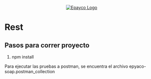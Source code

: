 <p align="center"><a href="https://epayco.com/" target="_blank"><img src="https://epayco.com/wp-content/uploads/2023/04/Logo-negro-3.png" alt="Epayco Logo"></a></p>

<h1>Rest</h1>

## Pasos para correr proyecto

1. npm install

<p>
	Para ejecutar las pruebas a postman, se encuentra el archivo epyaco-soap.postman_collection
</p>

